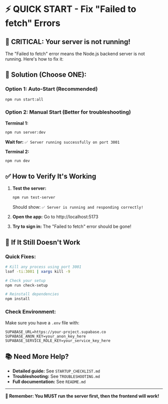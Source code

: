 # ⚡ QUICK START - Fix "Failed to fetch" Errors

## 🚨 CRITICAL: Your server is not running!

The "Failed to fetch" error means the Node.js backend server is not running. Here's how to fix it:

## 🎯 Solution (Choose ONE):

### Option 1: Auto-Start (Recommended)
```bash
npm run start:all
```

### Option 2: Manual Start (Better for troubleshooting)
**Terminal 1:**
```bash
npm run server:dev
```
**Wait for:** `✅ Server running successfully on port 3001`

**Terminal 2:**
```bash
npm run dev
```

## ✅ How to Verify It's Working

1. **Test the server:**
   ```bash
   npm run test-server
   ```
   Should show: `✅ Server is running and responding correctly!`

2. **Open the app:**
   Go to http://localhost:5173
   
3. **Try to sign in:**
   The "Failed to fetch" error should be gone!

## 🚨 If It Still Doesn't Work

### Quick Fixes:
```bash
# Kill any process using port 3001
lsof -ti:3001 | xargs kill -9

# Check your setup
npm run check-setup

# Reinstall dependencies
npm install
```

### Check Environment:
Make sure you have a `.env` file with:
```env
SUPABASE_URL=https://your-project.supabase.co
SUPABASE_ANON_KEY=your_anon_key_here
SUPABASE_SERVICE_ROLE_KEY=your_service_key_here
```

## 📚 Need More Help?

- **Detailed guide:** See `STARTUP_CHECKLIST.md`
- **Troubleshooting:** See `TROUBLESHOOTING.md`
- **Full documentation:** See `README.md`

---

**🎯 Remember: You MUST run the server first, then the frontend will work!**